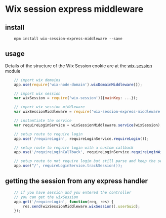 # Wix session express middleware

## install
```
    npm install wix-session-express-middleware --save
```

## usage

Details of the structure of the Wix Session cookie are at the [wix-session](../wix-session) module

```javascript
    // import wix domains
    app.use(require('wix-node-domain').wixDomainMiddleware());

    // import wix session
    var wixSession = require('wix-session')({mainKey: ...});

    // import wix session middleware
    var wixSessionMiddleware = require('wix-session-express-middleware');

    // instantiate the service
    var requireLoginService = wixSessionMiddleware.service(wixSession);

    // setup route to require login
    app.use('/requireLogin', requireLoginService.requireLogin());

    // setup route to require login with a custom callback
    app.use('/requireLoginCallback', requireLoginService.requireLoginWithCallback(invalidSessionHandler));

    // setup route to not require login but still parse and keep the session object
    app.use("/', requireLoginService.trackSession());

```

## getting the session from any express handler
```javascript
    // if you have session and you entered the controller
    // you can get the wixSession 
    app.get('/requireLogin', function(req, res) {
        res.send(wixSessionMiddleware.wixSession().userGuid);
    });
```




